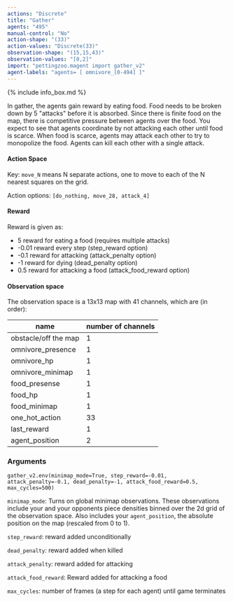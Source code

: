 ```yaml
---
actions: "Discrete"
title: "Gather"
agents: "495"
manual-control: "No"
action-shape: "(33)"
action-values: "Discrete(33)"
observation-shape: "(15,15,43)"
observation-values: "[0,2]"
import: "pettingzoo.magent import gather_v2"
agent-labels: "agents= [ omnivore_[0-494] ]"
---
```


{% include info_box.md %}



In gather, the agents gain reward by eating food. Food needs to be broken down by 5 "attacks" before it is absorbed. Since there is finite food on the map, there is competitive pressure between agents over the food. You expect to see that agents coordinate by not attacking each other until food is scarce. When food is scarce, agents may attack each other to try to monopolize the food. Agents can kill each other with a single attack.

#### Action Space

Key: `move_N` means N separate actions, one to move to each of the N nearest squares on the grid.

Action options: `[do_nothing, move_28, attack_4]`

#### Reward

Reward is given as:

* 5 reward for eating a food (requires multiple attacks)
* -0.01 reward every step (step_reward option)
* -0.1 reward for attacking (attack_penalty option)
* -1 reward for dying (dead_penalty option)
* 0.5 reward for attacking a food (attack_food_reward option)

#### Observation space

The observation space is a 13x13 map with 41 channels, which are (in order):

name | number of channels
--- | ---
obstacle/off the map| 1
omnivore_presence| 1
omnivore_hp| 1
omnivore_minimap| 1
food_presense| 1
food_hp| 1
food_minimap| 1
one_hot_action| 33
last_reward| 1
agent_position| 2


### Arguments

```
gather_v2.env(minimap_mode=True, step_reward=-0.01, attack_penalty=-0.1, dead_penalty=-1, attack_food_reward=0.5, max_cycles=500)
```

`minimap_mode`: Turns on global minimap observations. These observations include your and your opponents piece densities binned over the 2d grid of the observation space. Also includes your `agent_position`, the absolute position on the map (rescaled from 0 to 1).

`step_reward`:  reward added unconditionally

`dead_penalty`:  reward added when killed

`attack_penalty`:  reward added for attacking

`attack_food_reward`:  Reward added for attacking a food

`max_cycles`:  number of frames (a step for each agent) until game terminates
